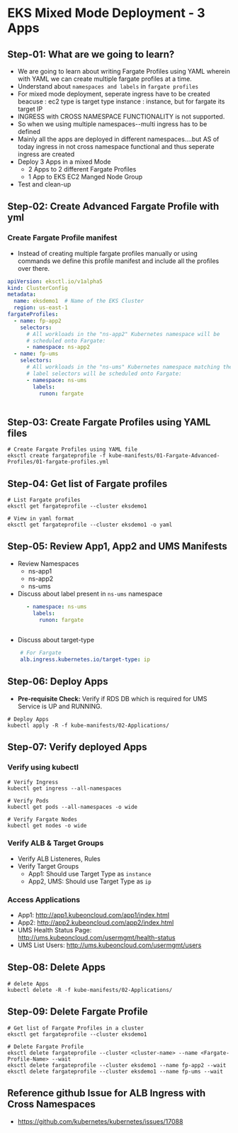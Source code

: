 # EKS Mixed Mode Deployment - 3 Apps 

## Step-01: What are we going to learn?
- We are going to learn about writing Fargate Profiles using YAML wherein with YAML we can create multiple fargate profiles at a time. 
- Understand about `namespaces and labels` in `fargate profiles`
- For mixed mode deployment, seperate ingress have to be created beacuse : ec2 type is target type instance : instance, but for fargate its target IP
- INGRESS with CROSS NAMESPACE FUNCTIONALITY is not supported.
- So when we using multiple namespaces--multi ingress has to be defined 
- Mainly all the apps are deployed in different namespaces....but AS of today ingress in not cross namespace functional and thus seperate ingress are created
- Deploy 3 Apps in a mixed Mode
  - 2 Apps to 2 different Fargate Profiles
  - 1 App to EKS EC2 Manged Node Group
- Test and clean-up  

## Step-02: Create Advanced Fargate Profile with yml

### Create Fargate Profile manifest
- Instead of creating multiple fargate profiles manually or using commands we define this profile manifest and include all the profiles over there.
```yml
apiVersion: eksctl.io/v1alpha5
kind: ClusterConfig
metadata:
  name: eksdemo1  # Name of the EKS Cluster
  region: us-east-1
fargateProfiles:
  - name: fp-app2
    selectors:
      # All workloads in the "ns-app2" Kubernetes namespace will be
      # scheduled onto Fargate:      
      - namespace: ns-app2
  - name: fp-ums
    selectors:
      # All workloads in the "ns-ums" Kubernetes namespace matching the following
      # label selectors will be scheduled onto Fargate:      
      - namespace: ns-ums
        labels:
          runon: fargate     
  
```

## Step-03: Create Fargate Profiles using YAML files
```
# Create Fargate Profiles using YAML file
eksctl create fargateprofile -f kube-manifests/01-Fargate-Advanced-Profiles/01-fargate-profiles.yml
```

## Step-04:  Get list of Fargate profiles
```
# List Fargate profiles
eksctl get fargateprofile --cluster eksdemo1

# View in yaml format
eksctl get fargateprofile --cluster eksdemo1 -o yaml
```

## Step-05: Review App1, App2 and UMS Manifests
- Review Namespaces 
  - ns-app1
  - ns-app2
  - ns-ums
- Discuss about label present in `ns-ums` namespace 
```yml
      - namespace: ns-ums
        labels:
          runon: fargate     
   
```
- Discuss about target-type
```yml
    # For Fargate
    alb.ingress.kubernetes.io/target-type: ip    
```

## Step-06: Deploy Apps
- **Pre-requisite Check:** Verify if RDS DB which is required for UMS Service is UP and RUNNING. 
```
# Deploy Apps
kubectl apply -R -f kube-manifests/02-Applications/
```

## Step-07: Verify deployed Apps

### Verify using kubectl
```
# Verify Ingress
kubectl get ingress --all-namespaces

# Verify Pods
kubectl get pods --all-namespaces -o wide

# Verify Fargate Nodes
kubectl get nodes -o wide
```

### Verify ALB & Target Groups
- Verify ALB Listeneres, Rules
- Verify Target Groups
  - App1: Should use Target Type as `instance`
  - App2, UMS: Should use Target Type as `ip`


### Access Applications
- App1: http://app1.kubeoncloud.com/app1/index.html
- App2: http://app2.kubeoncloud.com/app2/index.html
- UMS Health Status Page: http://ums.kubeoncloud.com/usermgmt/health-status
- UMS List Users: http://ums.kubeoncloud.com/usermgmt/users 


## Step-08: Delete Apps
```
# delete Apps
kubectl delete -R -f kube-manifests/02-Applications/
```

## Step-09: Delete Fargate Profile
```
# Get list of Fargate Profiles in a cluster
eksctl get fargateprofile --cluster eksdemo1

# Delete Fargate Profile
eksctl delete fargateprofile --cluster <cluster-name> --name <Fargate-Profile-Name> --wait
eksctl delete fargateprofile --cluster eksdemo1 --name fp-app2 --wait
eksctl delete fargateprofile --cluster eksdemo1 --name fp-ums --wait

```

## Reference github Issue for ALB Ingress with Cross Namespaces
- https://github.com/kubernetes/kubernetes/issues/17088
